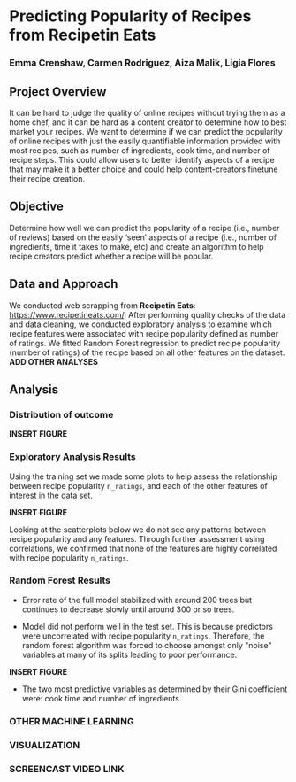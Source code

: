 
# Predicting Popularity of Recipes from Recipetin Eats


### Emma Crenshaw, Carmen Rodriguez, Aiza Malik, Ligia Flores



## Project Overview

It can be hard to judge the quality of online recipes without trying them as a home chef, and it can be hard as a content creator to determine how to best market your recipes. We want to determine if we can predict the popularity of online recipes with just the easily quantifiable information provided with most recipes, such as number of ingredients, cook time, and number of recipe steps. This could allow users to better identify aspects of a recipe that may make it a better choice and could help content-creators finetune their recipe creation.

## Objective

Determine how well we can predict the popularity of a recipe (i.e., number of reviews) based on the easily ‘seen’ aspects of a recipe (i.e., number of ingredients, time it takes to make, etc) and create an algorithm to help recipe creators predict whether a recipe will be popular.

##  Data and Approach

We conducted web scrapping  from **Recipetin Eats**: https://www.recipetineats.com/.
After performing quality checks of the data and data cleaning, we conducted exploratory analysis to examine which recipe features were associated with recipe popularity defined as number of ratings.  We fitted Random Forest regression to predict recipe popularity (number of ratings) of the recipe based on all other features on the dataset. **ADD OTHER ANALYSES**


## Analysis

### Distribution of outcome

**INSERT FIGURE**

### Exploratory Analysis Results

Using the training set we made some plots to help assess the relationship between recipe popularity  `n_ratings`, and each of the other features of interest in the data set. 

**INSERT FIGURE**

Looking at the scatterplots below we do not see any patterns  between recipe popularity and any features. Through further assessment using correlations, we confirmed that none of the features are highly correlated with recipe popularity `n_ratings`.

###  Random Forest Results

-  Error rate of the full model stabilized with around 200 trees but continues to decrease slowly until around 300 or so trees.

-  Model did not perform well in the test set. This is because predictors were uncorrelated with recipe popularity `n_ratings`. Therefore, the random forest algorithm  was forced to choose amongst only "noise" variables at many of its splits leading to poor performance.


**INSERT FIGURE**


- The two most predictive variables as determined by their Gini coefficient were: cook time and number of ingredients.


### OTHER MACHINE LEARNING




### VISUALIZATION



### SCREENCAST VIDEO LINK









